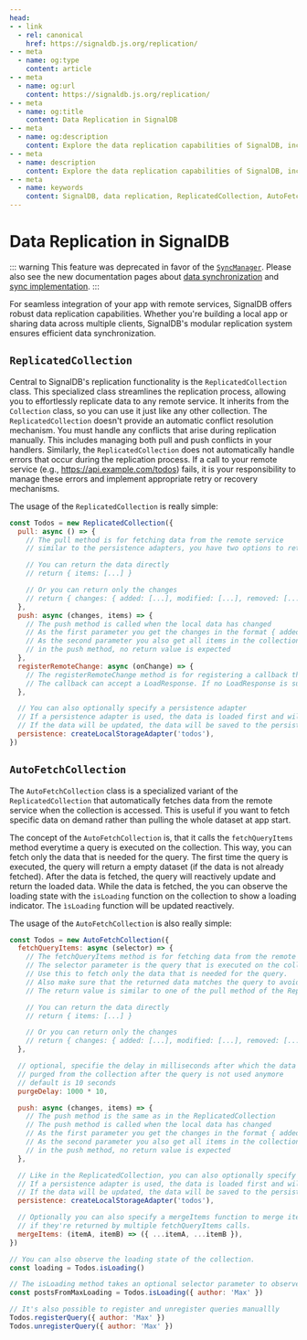 ```yaml
---
head:
- - link
  - rel: canonical
    href: https://signaldb.js.org/replication/
- - meta
  - name: og:type
    content: article
- - meta
  - name: og:url
    content: https://signaldb.js.org/replication/
- - meta
  - name: og:title
    content: Data Replication in SignalDB
- - meta
  - name: og:description
    content: Explore the data replication capabilities of SignalDB, including `ReplicatedCollection` and `AutoFetchCollection` and their usage.
- - meta
  - name: description
    content: Explore the data replication capabilities of SignalDB, including `ReplicatedCollection` and `AutoFetchCollection` and their usage.
- - meta
  - name: keywords
    content: SignalDB, data replication, ReplicatedCollection, AutoFetchCollection, data synchronization, SyncManager, JavaScript, TypeScript, data synchronization alternatives
---
```

# Data Replication in SignalDB

::: warning
This feature was deprecated in favor of the [`SyncManager`](/sync/reference/). Please also see the new documentation pages about [data synchronization](/sync/) and [sync implementation](/sync/implementation/).
:::

For seamless integration of your app with remote services, SignalDB offers robust data replication capabilities. Whether you're building a local app or sharing data across multiple clients, SignalDB's modular replication system ensures efficient data synchronization.


## `ReplicatedCollection`

Central to SignalDB's replication functionality is the `ReplicatedCollection` class. This specialized class streamlines the replication process, allowing you to effortlessly replicate data to any remote service. It inherits from the `Collection` class, so you can use it just like any other collection.
The `ReplicatedCollection` doesn't provide an automatic conflict resolution mechanism. You must handle any conflicts that arise during replication manually. This includes managing both pull and push conflicts in your handlers. Similarly, the `ReplicatedCollection` does not automatically handle errors that occur during the replication process. If a call to your remote service (e.g., https://api.example.com/todos) fails, it is your responsibility to manage these errors and implement appropriate retry or recovery mechanisms.

The usage of the `ReplicatedCollection` is really simple:

```js
const Todos = new ReplicatedCollection({
  pull: async () => {
    // The pull method is for fetching data from the remote service
    // similar to the persistence adapters, you have two options to return the fetched data

    // You can return the data directly
    // return { items: [...] }

    // Or you can return only the changes
    // return { changes: { added: [...], modified: [...], removed: [...] } }
  },
  push: async (changes, items) => {
    // The push method is called when the local data has changed
    // As the first parameter you get the changes in the format { added: [...], modified: [...], removed: [...] }
    // As the second parameter you also get all items in the collection, if you need them
    // in the push method, no return value is expected
  },
  registerRemoteChange: async (onChange) => {
    // The registerRemoteChange method is for registering a callback that is called when the remote data has changed
    // The callback can accept a LoadResponse. If no LoadResponse is supplied, pull will be called instead.
  },

  // You can also optionally specify a persistence adapter
  // If a persistence adapter is used, the data is loaded first and will be updated after the server data is fetched
  // If the data will be updated, the data will be saved to the persistence adapter and pushed to the server simultaneously
  persistence: createLocalStorageAdapter('todos'),
})
```

## `AutoFetchCollection`

The `AutoFetchCollection` class is a specialized variant of the `ReplicatedCollection` that automatically fetches data from the remote service when the collection is accessed. This is useful if you want to fetch specific data on demand rather than pulling the whole dataset at app start.

The concept of the `AutoFetchCollection` is, that it calls the `fetchQueryItems` method everytime a query is executed on the collection. This way, you can fetch only the data that is needed for the query. The first time the query is executed, the query will return a empty dataset (if the data is not already fetched). After the data is fetched, the query will reactively update and return the loaded data.
While the data is fetched, the you can observe the loading state with the `isLoading` function on the collection to show a loading indicator. The `ìsLoading` function will be updated reactively.

The usage of the `AutoFetchCollection` is also really simple:

```js
const Todos = new AutoFetchCollection({
  fetchQueryItems: async (selector) => {
    // The fetchQueryItems method is for fetching data from the remote service.
    // The selector parameter is the query that is executed on the collection.
    // Use this to fetch only the data that is needed for the query.
    // Also make sure that the returned data matches the query to avoid inconsistencies
    // The return value is similar to one of the pull method of the ReplicatedCollection,

    // You can return the data directly
    // return { items: [...] }

    // Or you can return only the changes
    // return { changes: { added: [...], modified: [...], removed: [...] } }
  },

  // optional, specifie the delay in milliseconds after which the data will be
  // purged from the collection after the query is not used anymore
  // default is 10 seconds
  purgeDelay: 1000 * 10,

  push: async (changes, items) => {
    // The push method is the same as in the ReplicatedCollection
    // The push method is called when the local data has changed
    // As the first parameter you get the changes in the format { added: [...], modified: [...], removed: [...] }
    // As the second parameter you also get all items in the collection, if you need them
    // in the push method, no return value is expected
  },

  // Like in the ReplicatedCollection, you can also optionally specify a persistence adapter
  // If a persistence adapter is used, the data is loaded first and will be updated after the server data is fetched
  // If the data will be updated, the data will be saved to the persistence adapter and pushed to the server simultaneously
  persistence: createLocalStorageAdapter('todos'),

  // Optionally you can also specify a mergeItems function to merge items
  // if they're returned by multiple fetchQueryItems calls.
  mergeItems: (itemA, itemB) => ({ ...itemA, ...itemB }),
})

// You can also observe the loading state of the collection.
const loading = Todos.isLoading()

// The isLoading method takes an optional selector parameter to observe the loading state of a specific query
const postsFromMaxLoading = Todos.isLoading({ author: 'Max' })

// It's also possible to register and unregister queries manuallly
Todos.registerQuery({ author: 'Max' })
Todos.unregisterQuery({ author: 'Max' })
```
